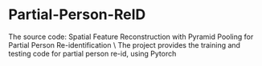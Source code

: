 # Partial-Person-ReID

The source code: Spatial Feature Reconstruction with Pyramid Pooling for Partial Person Re-identification \\
The project provides the training and testing code for partial person re-id, using Pytorch
